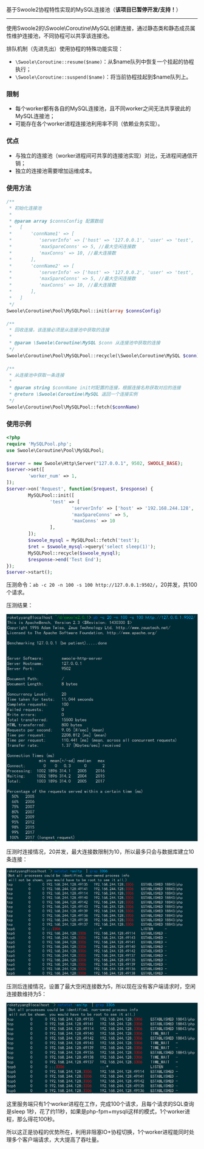基于Swoole2协程特性实现的MySQL连接池（**该项目已暂停开发/支持！**）
- - -
使用Swoole2的\Swoole\Coroutine\MySQL创建连接，通过静态类和静态成员属性维护连接池，不同协程可以共享该连接池。

排队机制（先进先出）使用协程的特殊功能实现：

* `\Swoole\Coroutine::resume($name)`：从$name队列中恢复一个挂起的协程执行；
* `\Swoole\Coroutine::suspend($name)`：将当前协程挂起到$name队列上。

### 限制

* 每个worker都有各自的MySQL连接池，且不同worker之间无法共享彼此的MySQL连接池；
* 可能存在各个worker进程连接池利用率不同（依赖业务实现）。

### 优点

* 与独立的连接池（worker进程间可共享的连接池实现）对比，无进程间通信开销；
* 独立的连接池需要增加运维成本。

### 使用方法

```php
/**
 * 初始化连接池
 *
 * @param array $connsConfig 配置数组
 *	 [
 *		 'connName1' => [
 *			'serverInfo' => ['host' => '127.0.0.1', 'user' => 'test', 'password' => 'pass', 'database' => 'tt', 'charset' => 'utf8'], //\Swoole\Coroutine\MySQL的connect参数
 *			'maxSpareConns' => 5, //最大空闲连接数
 *			'maxConns' => 10, //最大连接数
 *		 ],
 *		 'connName2' => [
 *			'serverInfo' => ['host' => '127.0.0.2', 'user' => 'test', 'password' => 'pass', 'database' => 'tt', 'charset' => 'utf8'], //\Swoole\Coroutine\MySQL的connect参数
 *			'maxSpareConns' => 5, //最大空闲连接数
 *			'maxConns' => 10, //最大连接数
 *		 ],
 *	 ]
 */
Swoole\Coroutine\Pool\MySQLPool::init(array $connsConfig)

/**
 * 回收连接，该连接必须是从连接池中获取的连接
 *
 * @param \Swoole\Coroutine\MySQL $conn 从连接池中获取的连接
 */
Swoole\Coroutine\Pool\MySQLPool::recycle(\Swoole\Coroutine\MySQL $conn)

/**
 * 从连接池中获取一条连接
 *
 * @param string $connName init时配置的连接，根据连接名称获取对应的连接
 * @return \Swoole\Coroutine\MySQL 返回一个连接实例
 */
Swoole\Coroutine\Pool\MySQLPool::fetch($connName)
```

### 使用示例

```php
<?php
require 'MySQLPool.php';
use Swoole\Coroutine\Pool\MySQLPool;

$server = new Swoole\Http\Server("127.0.0.1", 9502, SWOOLE_BASE);
$server->set([
        'worker_num' => 1,
]);
$server->on('Request', function($request, $response) {
        MySQLPool::init([
                'test' => [
                        'serverInfo' => ['host' => '192.168.244.128', 'user' => 'mha_manager', 'password' => 'mhapass', 'database' => 'tt', 'charset' => 'utf8'],
                        'maxSpareConns' => 5,
                        'maxConns' => 10
                ],
        ]);
        $swoole_mysql = MySQLPool::fetch('test');
        $ret = $swoole_mysql->query('select sleep(1)');
        MySQLPool::recycle($swoole_mysql);
        $response->end('Test End');
});
$server->start();
```

压测命令：`ab -c 20 -n 100 -s 100 http://127.0.0.1:9502/`，20并发，共100个请求。

压测结果：

![ab](img/ab.png)

压测时连接情况，20并发，最大连接数限制为10，所以最多只会与数据库建立10条连接：

![ab](img/abbefore.png)

压测后连接情况，设置了最大空闲连接数为5，所以现在没有客户端请求时，空闲连接数维持为5：

![ab](img/abafter.png)

这里服务端只有1个worker进程在工作，完成100个请求，且每个请求的SQL查询是sleep 1秒，花了约11秒，如果是php-fpm+mysqli这样的模式，1个worker进程，那么得花100秒。

所以这正是协程的优势所在，利用非阻塞IO+协程切换，1个worker进程能同时处理多个客户端请求，大大提高了吞吐量。
